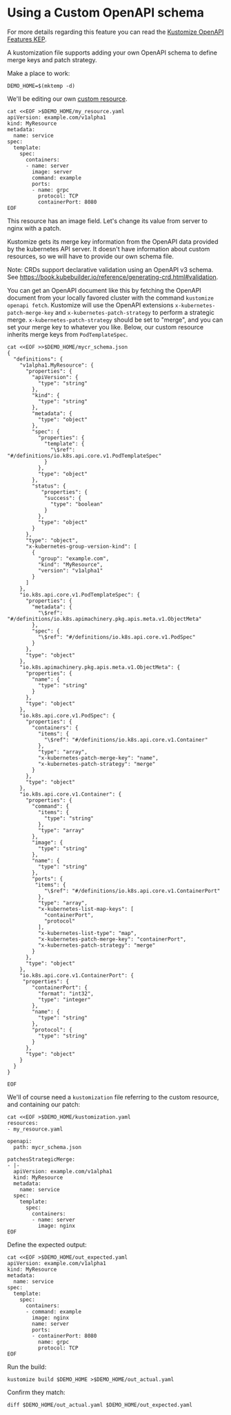 # Using a Custom OpenAPI schema

For more details regarding this feature you can read the
[Kustomize OpenAPI Features KEP](https://github.com/kubernetes/enhancements/tree/master/keps/sig-cli/2206-openapi-features-in-kustomize).

A kustomization file supports adding your own
OpenAPI schema to define merge keys and patch
strategy.

Make a place to work:

<!-- @placeToWork @testAgainstLatestRelease -->
```
DEMO_HOME=$(mktemp -d)
```

We'll be editing our own [custom resource](https://kubernetes.io/docs/concepts/extend-kubernetes/api-extension/custom-resources/).

<!-- @customOpenAPI @testAgainstLatestRelease -->
```
cat <<EOF >$DEMO_HOME/my_resource.yaml
apiVersion: example.com/v1alpha1
kind: MyResource
metadata:
  name: service
spec:
  template:
    spec:
      containers:
      - name: server
        image: server
        command: example
        ports:
        - name: grpc
          protocol: TCP
          containerPort: 8080
EOF
```

This resource has an image field. Let's change its value from server 
to nginx with a patch. 

Kustomize gets its merge key information from the OpenAPI data
provided by the kubernetes API server. It doesn't have information
about custom resources, so we will have to provide our own 
schema file. 

Note: CRDs support declarative validation using an OpenAPI v3 schema.
See https://book.kubebuilder.io/reference/generating-crd.html#validation.

You can get an OpenAPI document like this by fetching the OpenAPI
document from your locally favored cluster with the command
`kustomize openapi fetch`. Kustomize will use the OpenAPI extensions
`x-kubernetes-patch-merge-key` and `x-kubernetes-patch-strategy` to
perform a strategic merge. `x-kubernetes-patch-strategy` should be set
to "merge", and you can set your merge key to whatever you like. Below,
our custom resource inherits merge keys from `PodTemplateSpec`. 

<!-- @addCustomSchema @testAgainstLatestRelease -->
```
cat <<EOF >>$DEMO_HOME/mycr_schema.json
{
  "definitions": {
    "v1alpha1.MyResource": {
      "properties": {
        "apiVersion": {
          "type": "string"
        },
        "kind": {
          "type": "string"
        },
        "metadata": {
          "type": "object"
        },
        "spec": {
          "properties": {
            "template": {
              "\$ref": "#/definitions/io.k8s.api.core.v1.PodTemplateSpec"
            }
          },
          "type": "object"
        },
        "status": {
           "properties": {
            "success": {
              "type": "boolean"
            }
          },
          "type": "object"
        }
      },
      "type": "object",
      "x-kubernetes-group-version-kind": [
        {
          "group": "example.com",
          "kind": "MyResource",
          "version": "v1alpha1"
        }
      ]
    },
    "io.k8s.api.core.v1.PodTemplateSpec": {
      "properties": {
        "metadata": {
          "\$ref": "#/definitions/io.k8s.apimachinery.pkg.apis.meta.v1.ObjectMeta"
        },
        "spec": {
          "\$ref": "#/definitions/io.k8s.api.core.v1.PodSpec"
        }
      },
      "type": "object"
    },
    "io.k8s.apimachinery.pkg.apis.meta.v1.ObjectMeta": {
      "properties": {
        "name": {
          "type": "string"
        }
      },
      "type": "object"
    },
    "io.k8s.api.core.v1.PodSpec": {
      "properties": {
        "containers": {
          "items": {
            "\$ref": "#/definitions/io.k8s.api.core.v1.Container"
          },
          "type": "array",
          "x-kubernetes-patch-merge-key": "name",
          "x-kubernetes-patch-strategy": "merge"
        }
      },
      "type": "object"
    },
    "io.k8s.api.core.v1.Container": {
      "properties": {
        "command": {
          "items": {
            "type": "string"
          },
          "type": "array"
        },
        "image": {
          "type": "string"
        },
        "name": {
          "type": "string"
        },
        "ports": {
         "items": {
            "\$ref": "#/definitions/io.k8s.api.core.v1.ContainerPort"
          },
          "type": "array",
          "x-kubernetes-list-map-keys": [
            "containerPort",
            "protocol"
          ],
          "x-kubernetes-list-type": "map",
          "x-kubernetes-patch-merge-key": "containerPort",
          "x-kubernetes-patch-strategy": "merge"
        }
      },
      "type": "object"
    },
    "io.k8s.api.core.v1.ContainerPort": {
     "properties": {
        "containerPort": {
          "format": "int32",
          "type": "integer"
        },
        "name": {
          "type": "string"
        },
        "protocol": {
          "type": "string"
        }
      },
      "type": "object"
    }
  }
}

EOF
```

We'll of course need a `kustomization` file
referring to the custom resource, and containing our patch:

<!-- @openAPIkustomization @testAgainstLatestRelease -->
```
cat <<EOF >$DEMO_HOME/kustomization.yaml
resources:
- my_resource.yaml

openapi:
  path: mycr_schema.json

patchesStrategicMerge:
- |-
  apiVersion: example.com/v1alpha1
  kind: MyResource
  metadata:
    name: service
  spec:
    template:
      spec:
        containers:
        - name: server
          image: nginx
EOF
```

Define the expected output:
<!-- @expected @testAgainstLatestRelease -->
```
cat <<EOF >$DEMO_HOME/out_expected.yaml
apiVersion: example.com/v1alpha1
kind: MyResource
metadata:
  name: service
spec:
  template:
    spec:
      containers:
      - command: example
        image: nginx
        name: server
        ports:
        - containerPort: 8080
          name: grpc
          protocol: TCP
EOF
```

Run the build:
<!-- @runExample @testAgainstLatestRelease -->
```
kustomize build $DEMO_HOME >$DEMO_HOME/out_actual.yaml
```

Confirm they match:

<!-- @diffShouldBeEmpty @testAgainstLatestRelease -->
```
diff $DEMO_HOME/out_actual.yaml $DEMO_HOME/out_expected.yaml
```
